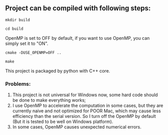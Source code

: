 ## Project can be compiled with following steps:
````
mkdir build
````
````
cd build
````
OpenMP is set to OFF by default, if you want to use OpenMP, you can simply set it to "ON".
````
cmake -DUSE_OPENMP=OFF ..
````
````
make
````
This project is packaged by python with C++ core.

### Problems:
1. This project is not universal for Windows now, some hard code should be done to make everything works;
2. I use OpenMP to accelerate the computation in some cases, but they are currently naive and not optimized for POOR Mac,
which may cause less efficiency than the serial version. So I turn off the OpenMP by default (But it is tested to be well
on Windows platform).
3. In some cases, OpenMP causes unexpected numerical errors.
